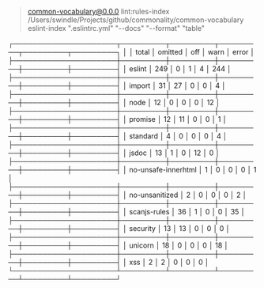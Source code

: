 
> common-vocabulary@0.0.0 lint:rules-index /Users/swindle/Projects/github/commonality/common-vocabulary
> eslint-index ".eslintrc.yml" "--docs" "--format" "table"

┌─────────────────────┬─────────┬─────────┬─────────┬─────────┬─────────┐
│                     │ total   │ omitted │ off     │ warn    │ error   │
├─────────────────────┼─────────┼─────────┼─────────┼─────────┼─────────┤
│ eslint              │ 249     │ 0       │ 1       │ 4       │ 244     │
├─────────────────────┼─────────┼─────────┼─────────┼─────────┼─────────┤
│ import              │ 31      │ 27      │ 0       │ 0       │ 4       │
├─────────────────────┼─────────┼─────────┼─────────┼─────────┼─────────┤
│ node                │ 12      │ 0       │ 0       │ 0       │ 12      │
├─────────────────────┼─────────┼─────────┼─────────┼─────────┼─────────┤
│ promise             │ 12      │ 11      │ 0       │ 0       │ 1       │
├─────────────────────┼─────────┼─────────┼─────────┼─────────┼─────────┤
│ standard            │ 4       │ 0       │ 0       │ 0       │ 4       │
├─────────────────────┼─────────┼─────────┼─────────┼─────────┼─────────┤
│ jsdoc               │ 13      │ 1       │ 0       │ 12      │ 0       │
├─────────────────────┼─────────┼─────────┼─────────┼─────────┼─────────┤
│ no-unsafe-innerhtml │ 1       │ 0       │ 0       │ 0       │ 1       │
├─────────────────────┼─────────┼─────────┼─────────┼─────────┼─────────┤
│ no-unsanitized      │ 2       │ 0       │ 0       │ 0       │ 2       │
├─────────────────────┼─────────┼─────────┼─────────┼─────────┼─────────┤
│ scanjs-rules        │ 36      │ 1       │ 0       │ 0       │ 35      │
├─────────────────────┼─────────┼─────────┼─────────┼─────────┼─────────┤
│ security            │ 13      │ 13      │ 0       │ 0       │ 0       │
├─────────────────────┼─────────┼─────────┼─────────┼─────────┼─────────┤
│ unicorn             │ 18      │ 0       │ 0       │ 0       │ 18      │
├─────────────────────┼─────────┼─────────┼─────────┼─────────┼─────────┤
│ xss                 │ 2       │ 2       │ 0       │ 0       │ 0       │
└─────────────────────┴─────────┴─────────┴─────────┴─────────┴─────────┘
